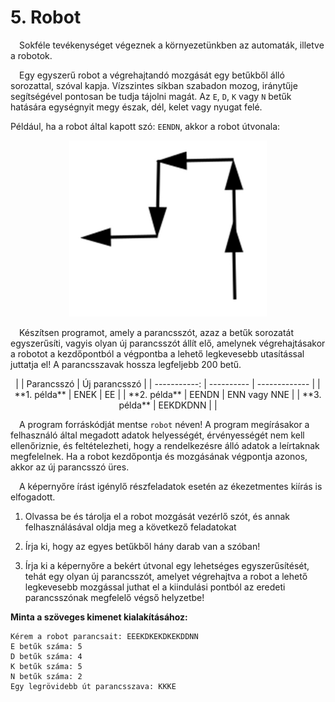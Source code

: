 # 5. Robot

&emsp;Sokféle tevékenységet végeznek a környezetünkben az automaták, illetve a robotok.

<p style="text-align:justify;">

&emsp;Egy egyszerű robot a végrehajtandó mozgását egy betűkből álló sorozattal, szóval kapja. Vízszintes síkban szabadon mozog, iránytűje segítségével pontosan be tudja tájolni magát. Az `E`, `D`, `K` vagy `N` betűk hatására egységnyit megy észak, dél, kelet vagy nyugat felé.

</p>

Például, ha a robot által kapott szó: `EENDN`, akkor a robot útvonala:

<p align="center">
  <img src="./img/path.png">
</p>

&emsp;Készítsen programot, amely a parancsszót, azaz a betűk sorozatát egyszerűsíti, vagyis olyan új parancsszót állít elő, amelynek végrehajtásakor a robotot a kezdőpontból a végpontba a lehető legkevesebb utasítással juttatja el! A parancsszavak hossza legfeljebb 200 betű.

<p align="center">
|              | Parancsszó | Új parancsszó |
| -----------: | ---------- | ------------- |
| **1. példa** | ENEK       | EE            |
| **2. példa** | EENDN      | ENN vagy NNE  |
| **3. példa** | EEKDKDNN   |               |
</p>

&emsp;A program forráskódját mentse `robot` néven! A program megírásakor a felhasználó által megadott adatok helyességét, érvényességét nem kell ellenőriznie, és feltételezheti, hogy a rendelkezésre álló adatok a leírtaknak megfelelnek. Ha a robot kezdőpontja és mozgásának végpontja azonos, akkor az új parancsszó üres.

&emsp;A képernyőre írást igénylő részfeladatok esetén az ékezetmentes kiírás is elfogadott.

1. Olvassa be és tárolja el a robot mozgását vezérlő szót, és annak felhasználásával oldja meg a következő feladatokat

2. Írja ki, hogy az egyes betűkből hány darab van a szóban!

3. Írja ki a képernyőre a bekért útvonal egy lehetséges egyszerűsítését, tehát egy olyan új parancsszót, amelyet végrehajtva a robot a lehető legkevesebb mozgással juthat el a kiindulási pontból az eredeti parancsszónak megfelelő végső helyzetbe!

**Minta a szöveges kimenet kialakításához:**

```
Kérem a robot parancsait: EEEKDKEKDKEKDDNN
E betűk száma: 5
D betűk száma: 4
K betűk száma: 5
N betűk száma: 2
Egy legrövidebb út parancsszava: KKKE
```
